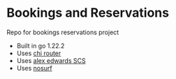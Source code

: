 # Bookings and Reservations

Repo for bookings reservations project

- Built in go 1.22.2
- Uses [chi router](https://github.com/go-chi/chi)
- Uses [alex edwards SCS](https://github.com/alexedwards/scs)
- Uses [nosurf](https://github.com/justinas/nosurf)
